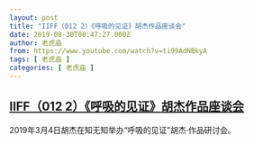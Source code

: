 ```yaml
---
layout: post
title: "IIFF（012 2）《呼吸的见证》胡杰作品座谈会"
date: 2019-08-30T00:47:27.000Z
author: 老虎庙
from: https://www.youtube.com/watch?v=ti99AdNBkyA
tags: [ 老虎庙 ]
categories: [ 老虎庙 ]
---
```

<!--1567126047000-->
[IIFF（012 2）《呼吸的见证》胡杰作品座谈会](https://www.youtube.com/watch?v=ti99AdNBkyA)
------

<div>
2019年3月4日胡杰在知无知举办“呼吸的见证”胡杰·作品研讨会。
</div>
